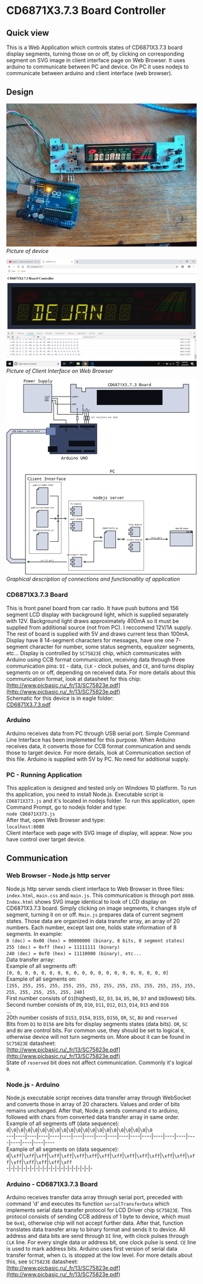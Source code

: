 # CD6871X3.7.3 Board Controller
## Quick view
This is a Web Application which controls states of CD6871X3.7.3 board display segments, turning those on or off, by clicking on corresponding segment on SVG image in client interface page on Web Browser. It uses arduino to communicate between PC and device. On PC it uses nodejs to communicate between arduino and client interface (web browser).
## Design
![Device](images/Device.jpg)  
*Picture of device*  
  
![Web Browser](images/WebBrowser.jpg)  
*Picture of Client Interface on Web Browser*  
  
![Application](images/Application.png)  
*Graphical description of connections and functionallity of application*  
  
### CD6871X3.7.3 Board
This is front panel board from car radio. It have push buttons and 156 segment LCD display with background light, which is supplied separately with 12V. Background light draws approximately 400mA so it must be supplied from additional source (not from PC). I reccomend 12V/1A supply. The rest of board is supplied with 5V and draws current less than 100mA. Display have 8 14-segment characters for messages, have one one 7-segment character for number, some status segments, equalizer segments, etc... Display is controlled by `SC75823E` chip, which communicates with Arduino using CCB format communication, receiving data through three communication pins: `DI` - data, `CLK` - clock pulses, and `CE`, and turns display segments on or off, depending on received data. For more details about this communication format, look at datasheet for this chip:  
[http://www.picbasic.ru/_fr/13/SC75823e.pdf](http://www.picbasic.ru/_fr/13/SC75823e.pdf)  
Schematic for this device is in eagle folder:  
[CD6871X3.7.3.pdf](eagle/CD6871X3.7.3/CD6871X3.7.3.pdf)
### Arduino
Arduino receives data from PC through USB serial port. Simple Command Line Interface has been implemeted for this purpose. When Arduino receives data, it converts those for CCB format communication and sends those to target device. For more details, look at Communication section of this file. Arduino is supplied with 5V by PC. No need for additional supply.
### PC - Running Application
This application is designed and tested only on Windows 10 platform. To run ths application, you need to install Node.js. Executable script is `CD6871X373.js` and it's located in nodejs folder. To run this application, open Command Prompt, go to nodejs folder and type:  
`node CD6871X373.js`  
After that, open Web Browser and type:  
`localhost:8080`  
Client interface web page with SVG image of display, will appear. Now you have control over target device.
## Communication
### Web Browser - Node.js http server
Node.js http server sends client interface to Web Browser in three files: `index.html`, `main.css` and `main.js`. This communication is through port `8080`.  `Index.html` shows SVG image identical to look of LCD display on CD6871X3.7.3 board. Simply clicking on image segments, it changes style of segment, turning it on or off.  `Main.js` prepares data of current segment states. Those data are organized in data transfer array, an array of 20 numbers. Each number, except last one, holds state information of 8 segments. In example:  
`0 (dec) = 0x00 (hex) = 00000000 (binary, 8 bits, 8 segment states)`  
`255 (dec) = 0xff (hex) = 11111111 (binary)`  
`240 (dec) = 0xf0 (hex) = 11110000 (binary), etc...`  
Data transfer array:  
Example of all segments off:  
`[0, 0, 0, 0, 0, 0, 0, 0, 0, 0, 0, 0, 0, 0, 0, 0, 0, 0, 0, 0]`  
Example of all segments on:  
`[255, 255, 255, 255, 255, 255, 255, 255, 255, 255, 255, 255, 255, 255, 255, 255, 255, 255, 255, 240]`  
First number consists of `D1`(highest), `D2`, `D3`, `D4`, `D5`, `D6`, `D7` and `D8`(lowest) bits.  
Second number consists of `D9`, `D10`, `D11`, `D12`, `D13`, `D14`, `D15` and `D16`  
...  
20th number cosists of `D153`, `D154`, `D155`, `D156`, `DR`, `SC`, `BU` and `reserved`  
Bits from `D1` to `D156` are bits for display segments states (data bits). `DR`, `SC` and `BU` are control bits. For common use, they should be set to logical `0`, otherwise device will not turn segments on. More about it can be found in `SC75823E` datasheet:  
[http://www.picbasic.ru/_fr/13/SC75823e.pdf](http://www.picbasic.ru/_fr/13/SC75823e.pdf)  
State of `reserved` bit does not affect communication. Commonly it's logical `0`.
### Node.js - Arduino
Node.js executable script receives data transfer array through WebSocket and converts those in array of 20 characters. Values and order of bits remains unchanged. After that, Node.js sends command `d` to arduino, followed with chars from converted data transfer array in same order.  
Example of all segments off (data sequence):  
`d`|`\0`|`\0`|`\0`|`\0`|`\0`|`\0`|`\0`|`\0`|`\0`|`\0`|`\0`|`\0`|`\0`|`\0`|`\0`|`\0`|`\0`|`\0`|`\0`|`\0`  
---|----|----|----|----|----|----|----|----|----|----|----|----|----|----|----|----|----|----|----|----  
Example of all segments on (data sequence):  
`d`|`\xff`|`\xff`|`\xff`|`\xff`|`\xff`|`\xff`|`\xff`|`\xff`|`\xff`|`\xff`|`\xff`|`\xff`|`\xff`|`\xff`|`\xff`|`\xff`|`\xff`|`\xff`|`\xff`|`\xff`  
-|-|-|-|-|-|-|-|-|-|-|-|-|-|-|-|-|-|-|-|-  
### Arduino - CD6871X3.7.3 Board
Arduino receives transfer data array through serial port, preceded with command 'd' and executes its function `serialTransferData` which implements serial data transfer protocol for LCD Driver chip `SC75823E`. This protocol consists of sending CCB address of 1 byte to device, which must be `0x41`, otherwise chip will not accept further data. After that, function translates data transfer array to binary format and sends it to device. All address and data bits are send through `DI` line, with clock pulses through `CLK` line. For every single data or address bit, one clock pulse is send. `CE` line is used to mark address bits. Arduino uses first version of serial data transfer format, when `CL` is stopped at the low level. For more details about this, see `SC75823E` datasheet:  
[http://www.picbasic.ru/_fr/13/SC75823e.pdf](http://www.picbasic.ru/_fr/13/SC75823e.pdf)
